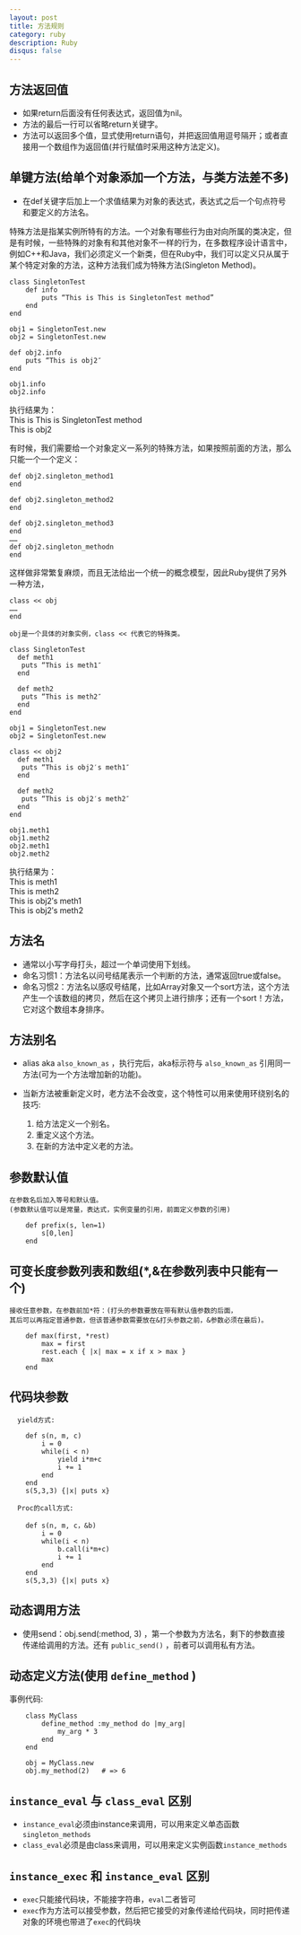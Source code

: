 ```yaml
---
layout: post
title: 方法规则
category: ruby
description: Ruby
disqus: false
---
```


## 方法返回值
* 如果return后面没有任何表达式，返回值为nil。
* 方法的最后一行可以省略return关键字。
* 方法可以返回多个值，显式使用return语句，并把返回值用逗号隔开；或者直接用一个数组作为返回值(并行赋值时采用这种方法定义)。


## 单键方法(给单个对象添加一个方法，与类方法差不多)
* 在def关键字后加上一个求值结果为对象的表达式，表达式之后一个句点符号和要定义的方法名。  

特殊方法是指某实例所特有的方法。一个对象有哪些行为由对向所属的类决定，但是有时候，一些特殊的对象有和其他对象不一样的行为，在多数程序设计语言中，例如C++和Java，我们必须定义一个新类，但在Ruby中，我们可以定义只从属于某个特定对象的方法，这种方法我们成为特殊方法(Singleton Method)。

```
class SingletonTest
    def info
        puts “This is This is SingletonTest method”
    end
end

obj1 = SingletonTest.new
obj2 = SingletonTest.new

def obj2.info
    puts “This is obj2″
end

obj1.info
obj2.info
```

执行结果为：   
This is This is SingletonTest method   
This is obj2   

有时候，我们需要给一个对象定义一系列的特殊方法，如果按照前面的方法，那么只能一个一个定义：   

```
def obj2.singleton_method1
end

def obj2.singleton_method2
end

def obj2.singleton_method3
end
……
def obj2.singleton_methodn
end
```

这样做非常繁复麻烦，而且无法给出一个统一的概念模型，因此Ruby提供了另外一种方法，   

```
class << obj
……
end

obj是一个具体的对象实例，class << 代表它的特殊类。

class SingletonTest
  def meth1
   puts “This is meth1″
  end

  def meth2
   puts “This is meth2″
  end
end

obj1 = SingletonTest.new
obj2 = SingletonTest.new

class << obj2
  def meth1
   puts “This is obj2′s meth1″
  end
 
  def meth2
   puts “This is obj2′s meth2″
  end
end

obj1.meth1
obj1.meth2
obj2.meth1
obj2.meth2
```

执行结果为：   
This is meth1   
This is meth2   
This is obj2′s meth1   
This is obj2′s meth2   


## 方法名
* 通常以小写字母打头，超过一个单词使用下划线。
* 命名习惯1：方法名以问号结尾表示一个判断的方法，通常返回true或false。
* 命名习惯2：方法名以感叹号结尾，比如Array对象又一个sort方法，这个方法产生一个该数组的拷贝，然后在这个拷贝上进行排序；还有一个sort！方法，它对这个数组本身排序。


## 方法别名
* alias aka `also_known_as` ，执行完后，aka标示符与 `also_known_as` 引用同一方法(可为一个方法增加新的功能)。
* 当新方法被重新定义时，老方法不会改变，这个特性可以用来使用环绕别名的技巧:   
   
   1. 给方法定义一个别名。      
   2. 重定义这个方法。   
   3. 在新的方法中定义老的方法。   


## 参数默认值
	在参数名后加入等号和默认值。
	(参数默认值可以是常量，表达式，实例变量的引用，前面定义参数的引用) 

```  
	def prefix(s, len=1)   
		s[0,len]   
	end   
```


## 可变长度参数列表和数组(*,&在参数列表中只能有一个)
	接收任意参数，在参数前加*符：(打头的参数要放在带有默认值参数的后面，
	其后可以再指定普通参数，但该普通参数需要放在&打头参数之前，&参数必须在最后)。   

```
	def max(first, *rest)   
		max = first   
		rest.each { |x| max = x if x > max }   
		max   
	end   
```


## 代码块参数

```
  yield方式:    

	def s(n, m, c)   
		i = 0   
		while(i < n)   
			yield i*m+c   
			i += 1   
		end   
	end    
	s(5,3,3) {|x| puts x}   

  Proc的call方式:   
  
	def s(n, m, c，&b)   
		i = 0   
		while(i < n)   
			b.call(i*m+c)   
			i += 1   
		end   
	end   
	s(5,3,3) {|x| puts x}   
```

## 动态调用方法   
* 使用send：obj.send(:method, 3) ，第一个参数为方法名，剩下的参数直接传递给调用的方法。还有 `public_send()` ，前者可以调用私有方法。   

## 动态定义方法(使用 `define_method` )    
  事例代码:   

```
	class MyClass   
		define_method :my_method do |my_arg|   
			my_arg * 3   
		end   
	end   

	obj = MyClass.new   
	obj.my_method(2)   # => 6    
``` 

## `instance_eval` 与 `class_eval` 区别
* `instance_eval`必须由instance来调用，可以用来定义单态函数`singleton_methods`
* `class_eval`必须是由class来调用，可以用来定义实例函数`instance_methods` 


## `instance_exec` 和 `instance_eval` 区别
* `exec`只能接代码块，不能接字符串，`eval`二者皆可
* `exec`作为方法可以接受参数，然后把它接受的对象传递给代码块，同时把传递对象的环境也带进了`exec`的代码块










